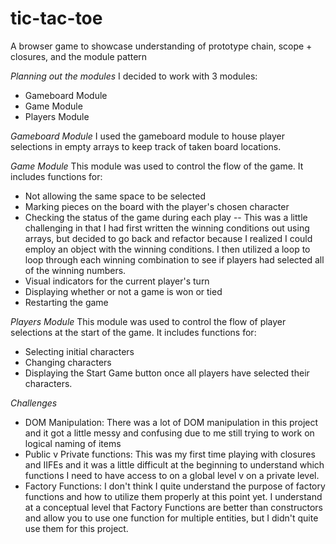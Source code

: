 # tic-tac-toe
A browser game to showcase understanding of prototype chain, scope + closures, and the module pattern

*Planning out the modules*
I decided to work with 3 modules:
- Gameboard Module
- Game Module
- Players Module

*Gameboard Module*
I used the gameboard module to house player selections in empty arrays to keep track of taken board locations.

*Game Module*
This module was used to control the flow of the game. It includes functions for:
- Not allowing the same space to be selected
- Marking pieces on the board with the player's chosen character
- Checking the status of the game during each play -- This was a little challenging in that I had first written the winning conditions out using arrays, but decided to go back and refactor because I realized I could employ an object with the winning conditions. I then utilized a loop to loop through each winning combination to see if players had selected all of the winning numbers.
- Visual indicators for the current player's turn
- Displaying whether or not a game is won or tied
- Restarting the game

*Players Module*
This module was used to control the flow of player selections at the start of the game. It includes functions for:
- Selecting initial characters
- Changing characters
- Displaying the Start Game button once all players have selected their characters.

*Challenges*
- DOM Manipulation: There was a lot of DOM manipulation in this project and it got a little messy and confusing due to me still trying to work on logical naming of items
- Public v Private functions: This was my first time playing with closures and IIFEs and it was a little difficult at the beginning to understand which functions I need to have access to on a global level v on a private level. 
- Factory Functions: I don't think I quite understand the purpose of factory functions and how to utilize them properly at this point yet. I understand at a conceptual level that Factory Functions are better than constructors and allow you to use one function for multiple entities, but I didn't quite use them for this project.




